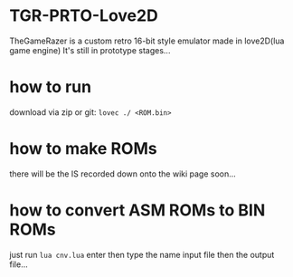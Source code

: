 # TGR-PRTO-Love2D
TheGameRazer is a custom retro 16-bit style emulator made in love2D(lua game engine)
It's still in prototype stages...

# how to run
download via zip or git: `lovec ./ <ROM.bin>`

# how to make ROMs
there will be the IS recorded down onto the wiki page soon...

# how to convert ASM ROMs to BIN ROMs
just run `lua cnv.lua` enter then type the name input file then the output file...
